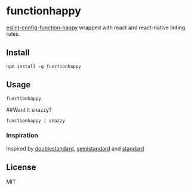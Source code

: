 # functionhappy

[eslint-config-function-happy](https://github.com/Roilan/eslint-config-function-happy) wrapped with react and react-native linting rules.

## Install

```
npm install -g functionhappy
```

## Usage
```
functionhappy
```
##Want it snazzy?
```
functionhappy | snazzy
```

### Inspiration

Inspired by [doublestandard](https://github.com/Flet/doublestandard), [semistandard](https://github.com/Flet/semistandard) and [standard](https://github.com/feross/standard)

## License

MIT